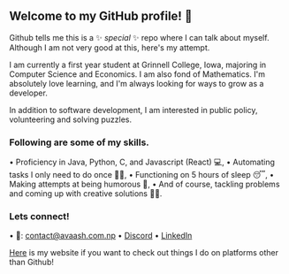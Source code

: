 ## Welcome to my GitHub profile! 👋
 
Github tells me this is a ✨ _special_ ✨ repo where I can talk about myself. Although I am not very good at this, here's my attempt.

I am currently a first year student at Grinnell College, Iowa, majoring in Computer Science and Economics. 
I am also fond of Mathematics. I'm absolutely love learning, and I'm always looking for ways to grow as a developer.

In addition to software development, I am interested in public policy, volunteering and solving puzzles.


### Following are some of my skills.
  • Proficiency in Java, Python, C, and Javascript (React) 💻,
  • Automating tasks I only need to do once 👷‍♂️,
  • Functioning on 5 hours of sleep 😴,
  • Making attempts at being humorous 🤭,
  • And of course, tackling problems and coming up with creative solutions 👨‍🎨.


### Lets connect!
  • 💌: [contact@avaash.com.np](mailto:contact@avaash.com.np?subject=Hello%20from%20Github)
  • [Discord](https://discord.com/users/avaashh#8657/)
  • [LinkedIn](https://www.linkedin.com/in/avaash/)
  
[Here](https://avaash.com.np) is my website if you want to check out things I do on platforms other than Github!
